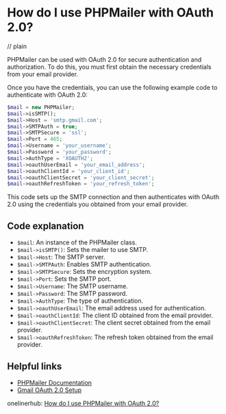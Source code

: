 # How do I use PHPMailer with OAuth 2.0?
// plain

PHPMailer can be used with OAuth 2.0 for secure authentication and authorization. To do this, you must first obtain the necessary credentials from your email provider.

Once you have the credentials, you can use the following example code to authenticate with OAuth 2.0:

```php
$mail = new PHPMailer;
$mail->isSMTP();
$mail->Host = 'smtp.gmail.com';
$mail->SMTPAuth = true;
$mail->SMTPSecure = 'ssl';
$mail->Port = 465;
$mail->Username = 'your_username';
$mail->Password = 'your_password';
$mail->AuthType = 'XOAUTH2';
$mail->oauthUserEmail = 'your_email_address';
$mail->oauthClientId = 'your_client_id';
$mail->oauthClientSecret = 'your_client_secret';
$mail->oauthRefreshToken = 'your_refresh_token';
```

This code sets up the SMTP connection and then authenticates with OAuth 2.0 using the credentials you obtained from your email provider.

## Code explanation

- `$mail`: An instance of the PHPMailer class.
- `$mail->isSMTP()`: Sets the mailer to use SMTP.
- `$mail->Host`: The SMTP server.
- `$mail->SMTPAuth`: Enables SMTP authentication.
- `$mail->SMTPSecure`: Sets the encryption system.
- `$mail->Port`: Sets the SMTP port.
- `$mail->Username`: The SMTP username.
- `$mail->Password`: The SMTP password.
- `$mail->AuthType`: The type of authentication.
- `$mail->oauthUserEmail`: The email address used for authentication.
- `$mail->oauthClientId`: The client ID obtained from the email provider.
- `$mail->oauthClientSecret`: The client secret obtained from the email provider.
- `$mail->oauthRefreshToken`: The refresh token obtained from the email provider.

## Helpful links
- [PHPMailer Documentation](https://github.com/PHPMailer/PHPMailer/wiki)
- [Gmail OAuth 2.0 Setup](https://developers.google.com/gmail/api/quickstart/php)

onelinerhub: [How do I use PHPMailer with OAuth 2.0?](https://onelinerhub.com/phpmailer/how-do-i-use-phpmailer-with-oauth----)